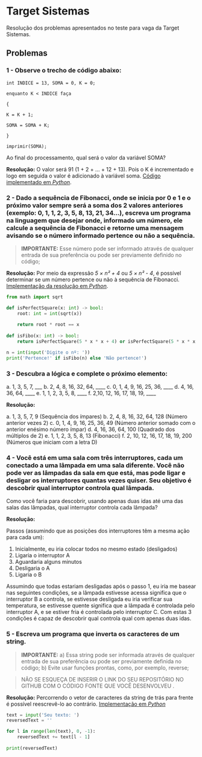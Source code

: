 # Target Sistemas

Resolução dos problemas apresentados no teste para vaga da Target Sistemas.

## Problemas

### 1 - Observe o trecho de código abaixo:

```
int INDICE = 13, SOMA = 0, K = 0;

enquanto K < INDICE faça

{

K = K + 1;

SOMA = SOMA + K;

}

imprimir(SOMA);
```

Ao final do processamento, qual será o valor da variável SOMA?

**Resolução:** O valor será 91 (1 + 2 + ... + 12 + 13). Pois o K é incrementado e logo em seguida o valor é adicionado à variável soma. [Código implementado em _Python_](./sum.py).

### 2 - Dado a sequência de Fibonacci, onde se inicia por 0 e 1 e o próximo valor sempre será a soma dos 2 valores anteriores (exemplo: 0, 1, 1, 2, 3, 5, 8, 13, 21, 34...), escreva um programa na linguagem que desejar onde, informado um número, ele calcule a sequência de Fibonacci e retorne uma mensagem avisando se o número informado pertence ou não a sequência.

> **IMPORTANTE:** Esse número pode ser informado através de qualquer entrada de sua preferência ou pode ser previamente definido no código;

**Resolução:** Por meio da expressão _5 × n² + 4_ ou _5 × n² - 4_, é possível determinar se um número pertence ou não à sequência de Fibonacci. [Implementação da resolução em _Python_](./fibo.py).

```py
from math import sqrt

def isPerfectSquare(x: int) -> bool:
    root: int = int(sqrt(x))
    
    return root * root == x
    
def isFibo(x: int) -> bool:
    return isPerfectSquare(5 * x * x + 4) or isPerfectSquare(5 * x * x - 4)

n = int(input('Digite o nº: '))
print('Pertence!' if isFibo(n) else 'Não pertence!')
```

### 3 - Descubra a lógica e complete o próximo elemento:

a. 1, 3, 5, 7, \_\_\_
b. 2, 4, 8, 16, 32, 64, \_\_\_\_
c. 0, 1, 4, 9, 16, 25, 36, \_\_\_\_
d. 4, 16, 36, 64, \_\_\_\_
e. 1, 1, 2, 3, 5, 8, \_\_\_\_
f. 2,10, 12, 16, 17, 18, 19, \_\_\_\_

**Resolução:**

a. 1, 3, 5, 7, 9 (Sequência dos ímpares)
b. 2, 4, 8, 16, 32, 64, 128 (Número anterior vezes 2)
c. 0, 1, 4, 9, 16, 25, 36, 49 (Número anterior somado com o anterior enésimo número ímpar)
d. 4, 16, 36, 64, 100 (Quadrado dos múltiplos de 2)
e. 1, 1, 2, 3, 5, 8, 13 (Fibonacci)
f. 2, 10, 12, 16, 17, 18, 19, 200 (Números que iniciam com a letra D)


### 4 - Você está em uma sala com três interruptores, cada um conectado a uma lâmpada em uma sala diferente. Você não pode ver as lâmpadas da sala em que está, mas pode ligar e desligar os interruptores quantas vezes quiser. Seu objetivo é descobrir qual interruptor controla qual lâmpada.

Como você faria para descobrir, usando apenas duas idas até uma das salas das lâmpadas, qual interruptor controla cada lâmpada?

**Resolução:**

Passos (assumindo que as posições dos interruptores têm a mesma ação para cada um):

1. Inicialmente, eu iria colocar todos no mesmo estado (desligados)
2. Ligaria o interruptor A
3. Aguardaria alguns minutos
4. Desligaria o A
5. Ligaria o B

Assumindo que todas estariam desligadas após o passo 1, eu iria me basear nas seguintes condições, se a lâmpada estivesse acessa significa que o interruptor B a controla, se estivesse desligada eu iria verificar sua temperatura, se estivesse quente significa que a lâmpada é controlada pelo interruptor A, e se estiver fria é controlada pelo interruptor C. Com estas 3 condições é capaz de descobrir qual controla qual com apenas duas idas.

### 5 - Escreva um programa que inverta os caracteres de um string.

> **IMPORTANTE:** a) Essa string pode ser informada através de qualquer entrada de sua preferência ou pode ser previamente definida no código; b) Evite usar funções prontas, como, por exemplo, reverse;

> NÃO SE ESQUEÇA DE INSERIR O LINK DO SEU REPOSITÓRIO NO GITHUB COM O CÓDIGO FONTE QUE VOCÊ DESENVOLVEU .

**Resolução:** Percorrendo o vetor de caracteres da string de trás para frente é possível reescrevê-lo ao contrário. [Implementação em _Python_](./reverse.py)

```py
text = input('Seu texto: ')
reversedText = ''

for l in range(len(text), 0, -1):
    reversedText += text[l - 1]
    
print(reversedText)
```
